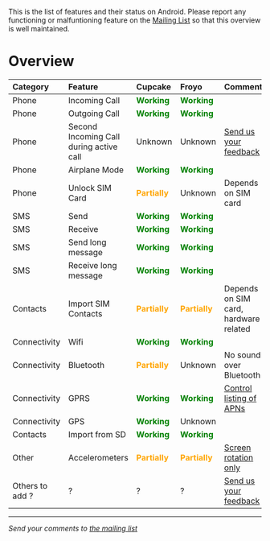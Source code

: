 This is the list of features and their status on Android. Please report any functioning or malfuntioning feature on the [Mailing List](http://groups.google.com/group/android-on-freerunner) so that this overview is well maintained.

# Overview #


| **Category** | **Feature** | **Cupcake** | **Froyo** | **Comments** |
|:-------------|:------------|:------------|:----------|:-------------|
| Phone        | Incoming Call | <font color='GREEN'><b>Working</b></font> | <font color='GREEN'><b>Working</b></font> |              |
| Phone        | Outgoing Call | <font color='GREEN'><b>Working</b></font> | <font color='GREEN'><b>Working</b></font> |              |
| Phone        | Second Incoming Call during active call | Unknown     | Unknown   | [Send us your feedback](http://groups.google.com/group/android-on-freerunner) |
| Phone        | Airplane Mode | <font color='GREEN'><b>Working</b></font> | <font color='GREEN'><b>Working</b></font> |              |
| Phone        | Unlock SIM Card | <font color='Orange'><b>Partially</b></font> | Unknown   | Depends on SIM card |
| SMS          | Send        | <font color='GREEN'><b>Working</b></font> | <font color='GREEN'><b>Working</b></font> |              |
| SMS          | Receive     | <font color='GREEN'><b>Working</b></font> | <font color='GREEN'><b>Working</b></font> |              |
| SMS          | Send long message | <font color='GREEN'><b>Working</b></font> | <font color='GREEN'><b>Working</b></font> |              |
| SMS          | Receive long message | <font color='GREEN'><b>Working</b></font> | <font color='GREEN'><b>Working</b></font> |              |
| Contacts     | Import SIM Contacts | <font color='Orange'><b>Partially</b></font> | <font color='Orange'><b>Partially</b></font> | Depends on SIM card, hardware related |
| Connectivity | Wifi        | <font color='GREEN'><b>Working</b></font> | <font color='GREEN'><b>Working</b></font> |              |
| Connectivity | Bluetooth   | <font color='Orange'><b>Partially</b></font> | Unknown   | No sound over Bluetooth |
| Connectivity | GPRS        | <font color='GREEN'><b>Working</b></font> | <font color='GREEN'><b>Working</b></font> | [Control listing of APNs](http://code.google.com/p/cyanogenmod/wiki/APNlist) |
| Connectivity | GPS         | <font color='GREEN'><b>Working</b></font>  | Unknown   |              |
| Contacts     | Import from SD | <font color='GREEN'><b>Working</b></font>  | <font color='GREEN'><b>Working</b></font>  |              |
| Other        | Accelerometers | <font color='Orange'><b>Partially</b></font> | <font color='Orange'><b>Partially</b></font> |[Screen rotation only](http://code.google.com/p/android-on-freerunner/issues/detail?id=43) |
| Others to add ? | ?           | ?           | ?         | [Send us your feedback](http://groups.google.com/group/android-on-freerunner) |



---

_Send your comments to [the mailing list](mailto:android-on-freerunner@googlegroups.com)_